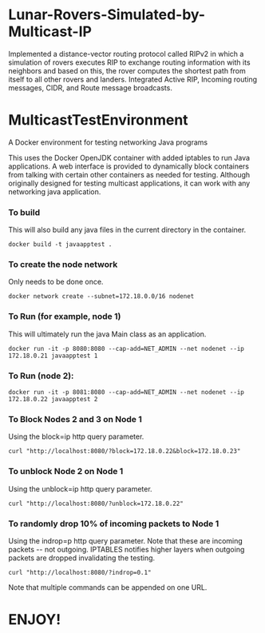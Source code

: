 # Lunar-Rovers-Simulated-by-Multicast-IP
Implemented a distance-vector routing protocol called RIPv2 in which a simulation of rovers executes RIP to exchange routing information with its neighbors and based on this, the rover computes the shortest path from itself to all other rovers and landers. Integrated Active RIP, Incoming routing messages, CIDR, and Route message broadcasts.

# MulticastTestEnvironment
A Docker environment for testing networking Java programs

This uses the Docker OpenJDK container with added iptables to run Java applications.  A web interface is provided to dynamically block containers from talking with certain other containers as needed for testing.  Although originally designed for testing multicast applications, it can work with any networking java application.

### To build
This will also build any java files in the current directory in the container.

`docker build -t javaapptest . `

### To create the node network
Only needs to be done once.

`docker network create --subnet=172.18.0.0/16 nodenet `


### To Run (for example, node 1)
This will ultimately run the java Main class as an application.

`docker run -it -p 8080:8080 --cap-add=NET_ADMIN --net nodenet --ip 172.18.0.21 javaapptest 1 `

### To Run (node 2):
`docker run -it -p 8081:8080 --cap-add=NET_ADMIN --net nodenet --ip 172.18.0.22 javaapptest 2 `

### To Block Nodes 2 and 3 on Node 1
Using the block=ip http query parameter.

`curl "http://localhost:8080/?block=172.18.0.22&block=172.18.0.23" `

### To unblock Node 2 on Node 1
Using the unblock=ip http query parameter.

`curl "http://localhost:8080/?unblock=172.18.0.22" `

### To randomly drop 10% of incoming packets to Node 1
Using the indrop=p http query parameter.  Note that these are incoming packets -- not outgoing.  IPTABLES notifies higher layers when outgoing packets are dropped invalidating the testing.

`curl "http://localhost:8080/?indrop=0.1" `


Note that multiple commands can be appended on one URL.

# ENJOY!
